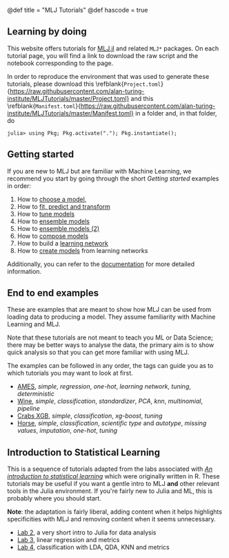 @def title = "MLJ Tutorials"
@def hascode = true

## Learning by doing

This website offers tutorials for [MLJ.jl](https://github.com/alan-turing-institute/MLJ.jl) and related `MLJ*` packages.
On each tutorial page, you will find a link to download the raw script and the notebook corresponding to the page.

In order to reproduce the environment that was used to generate these tutorials, please download this \refblank{`Project.toml`}{https://raw.githubusercontent.com/alan-turing-institute/MLJTutorials/master/Project.toml} and this \refblank{`Manifest.toml`}{https://raw.githubusercontent.com/alan-turing-institute/MLJTutorials/master/Manifest.toml} in a folder and, in that folder, do

```julia-repl
julia> using Pkg; Pkg.activate("."); Pkg.instantiate();
```

## Getting started

If you are new to MLJ but are familiar with Machine Learning, we recommend you start by going through the short _Getting started_ examples in order:

1. How to [choose a model](/pub/getting-started/choosing-a-model.html),
1. How to [fit, predict and transform](/pub/getting-started/fit-and-predict.html)
1. How to [tune models](/pub/getting-started/model-tuning.html)
1. How to [ensemble models](/pub/getting-started/ensembles.html)
1. How to [ensemble models (2)](/pub/getting-started/ensembles-2.html)
1. How to [compose models](/pub/getting-started/composing-models.html)
1. How to build a [learning network](/pub/getting-started/learning-networks.html)
1. How to [create models](/pub/getting-started/learning-networks-2.html) from learning networks

Additionally, you can refer to the [documentation](https://alan-turing-institute.github.io/MLJ.jl/stable/) for more detailed information.

## End to end examples

These are examples that are meant to show how MLJ can be used from loading data to producing a model.
They assume familiarity with Machine Learning and MLJ.

Note that these tutorials are not meant to teach you ML or Data Science; there may be better ways to analyse the data, the primary aim is to show quick analysis so that you can get more familiar with using MLJ.

The examples can be followed in any order, the tags can guide you as to which tutorials you may want to look at first.

* [AMES](/pub/end-to-end/AMES.html), *simple*, *regression*, *one-hot*, *learning network*, *tuning*, *deterministic*
* [Wine](/pub/end-to-end/wine.html), *simple*, *classification*, *standardizer*, *PCA*, *knn*, *multinomial*, *pipeline*
* [Crabs XGB](/pub/end-to-end/crabs-xgb.html), *simple*, *classification*, *xg-boost*, *tuning*
* [Horse](/pub/end-to-end/horse.html), *simple*, *classification*, *scientific type* and *autotype*, *missing values*, *imputation*, *one-hot*, *tuning*


## Introduction to Statistical Learning

This is a sequence of tutorials adapted from the labs associated with [_An introduction to statistical learning_](http://faculty.marshall.usc.edu/gareth-james/ISL/code.html) which were originally written in R.
These tutorials may be useful if you want a gentle intro to MLJ **and** other relevant tools in the Julia environment.
If you're fairly new to Julia and ML, this is probably where you should start.

**Note**: the adaptation is fairly liberal, adding content when it helps highlights specificities with MLJ and removing content when it seems unnecessary.

* [Lab 2](/pub/isl/lab-2.html), a very short intro to Julia for data analysis
* [Lab 3](/pub/isl/lab-3.html), linear regression and metrics
* [Lab 4](/pub/isl/lab-4.html), classification with LDA, QDA, KNN and metrics
